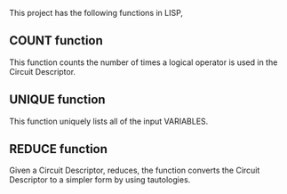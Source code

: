 
This project has the following functions in LISP,    
 
## COUNT function
 
This function counts the number of times a logical operator is used in the Circuit Descriptor. 

## UNIQUE function

This function uniquely lists all of the input VARIABLES.

## REDUCE function

Given a Circuit Descriptor, reduces, the function converts the Circuit Descriptor to a simpler form by using tautologies.
